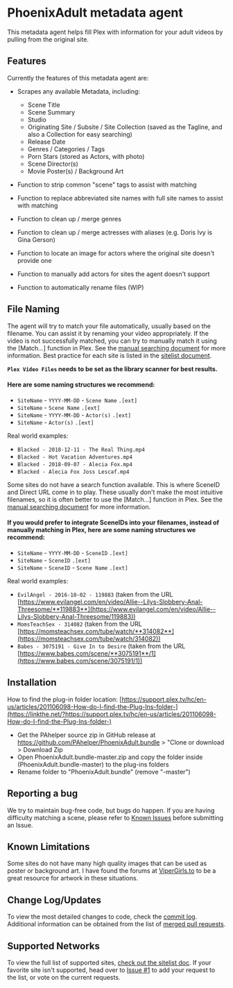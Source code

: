 
PhoenixAdult metadata agent
===========================
This metadata agent helps fill Plex with information for your adult videos by pulling from the original site.

Features
--------
Currently the features of this metadata agent are:
- Scrapes any available Metadata, including:
  - Scene Title
  - Scene Summary
  - Studio
  - Originating Site / Subsite / Site Collection (saved as the Tagline, and also a Collection for easy searching)
  - Release Date
  - Genres / Categories / Tags
  - Porn Stars (stored as Actors, with photo)
  - Scene Director(s)
  - Movie Poster(s) / Background Art

- Function to strip common "scene" tags to assist with matching
- Function to replace abbreviated site names with full site names to assist with matching
- Function to clean up / merge genres
- Function to clean up / merge actresses with aliases (e.g. Doris Ivy is Gina Gerson)
- Function to locate an image for actors where the original site doesn't provide one
- Function to manually add actors for sites the agent doesn't support
- Function to automatically rename files (WIP)

File Naming
-----------
The agent will try to match your file automatically, usually based on the filename. You can assist it by renaming your video appropriately.
If the video is not successfully matched, you can try to manually match it using the [Match...] function in Plex. See the [manual searching document](./docs/manualsearch.md) for more information.
Best practice for each site is listed in the [sitelist document](./docs/sitelist.md). 

**`Plex Video Files` needs to be set as the library scanner for best results.**

#### Here are some naming structures we recommend:
- `SiteName` - `YYYY-MM-DD` - `Scene Name` `.[ext]`
- `SiteName` - `Scene Name` `.[ext]`
- `SiteName` - `YYYY-MM-DD` - `Actor(s)` `.[ext]`
- `SiteName` - `Actor(s)` `.[ext]`

Real world examples:
- `Blacked - 2018-12-11 - The Real Thing.mp4`
- `Blacked - Hot Vacation Adventures.mp4`
- `Blacked - 2018-09-07 - Alecia Fox.mp4`
- `Blacked - Alecia Fox Joss Lescaf.mp4`

Some sites do not have a search function available. This is where SceneID and Direct URL come in to play.
These usually don't make the most intuitive filenames, so it is often better to use the [Match...] function in Plex. See the [manual searching document](./docs/manualsearch.md) for more information.

#### If you would prefer to integrate SceneIDs into your filenames, instead of manually matching in Plex, here are some naming structures we recommend:

- `SiteName` - `YYYY-MM-DD` - `SceneID` `.[ext]`
- `SiteName` - `SceneID` `.[ext]`
- `SiteName` - `SceneID` - `Scene Name` `.[ext]`

Real world examples:
- `EvilAngel - 2016-10-02 - 119883` (taken from the URL [https://www.evilangel.com/en/video/Allie--Lilys-Slobbery-Anal-Threesome/**119883**](https://www.evilangel.com/en/video/Allie--Lilys-Slobbery-Anal-Threesome/119883))
- `MomsTeachSex - 314082` (taken from the URL [https://momsteachsex.com/tube/watch/**314082**](https://momsteachsex.com/tube/watch/314082))
- `Babes - 3075191 - Give In to Desire` (taken from the URL [https://www.babes.com/scene/**3075191**/1](https://www.babes.com/scene/3075191/1))

Installation
------------
How to find the plug-in folder location:
[https://support.plex.tv/hc/en-us/articles/201106098-How-do-I-find-the-Plug-Ins-folder-](https://linkthe.net/?https://support.plex.tv/hc/en-us/articles/201106098-How-do-I-find-the-Plug-Ins-folder-)

- Get the PAhelper source zip in GitHub release at https://github.com/PAhelper/PhoenixAdult.bundle > "Clone or download > Download Zip
- Open PhoenixAdult.bundle-master.zip and copy the folder inside (PhoenixAdult.bundle-master) to the plug-ins folders
- Rename folder to "PhoenixAdult.bundle" (remove "-master")

Reporting a bug
------
We try to maintain bug-free code, but bugs do happen. If you are having difficulty matching a scene, please refer to [Known Issues](https://github.com/PAhelper/PhoenixAdult.bundle/issues/218) before submitting an Issue.

Known Limitations
-----------------
Some sites do not have many high quality images that can be used as poster or background art. I have found the forums at [ViperGirls.to](https://linkthe.net/?https://www.vipergirls.to) to be a great resource for artwork in these situations.

Change Log/Updates
------------------
To view the most detailed changes to code, check the [commit log](https://github.com/PAhelper/PhoenixAdult.bundle/commits/master). Additional information can be obtained from the list of [merged pull requests](https://github.com/PAhelper/PhoenixAdult.bundle/pulls?utf8=%E2%9C%93&q=is%3Apr+is%3Amerged).

Supported Networks
------------------

To view the full list of supported sites, [check out the sitelist doc](./docs/sitelist.md).
If your favorite site isn't supported, head over to [Issue #1](https://github.com/PAhelper/PhoenixAdult.bundle/issues/1) to add your request to the list, or vote on the current requests.
